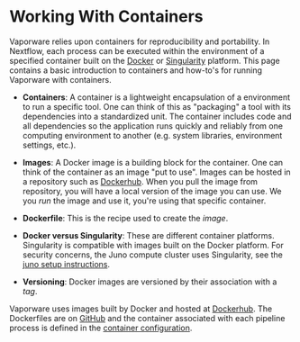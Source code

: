 # Working With Containers

Vaporware relies upon containers for reproducibility and portability. In Nextflow, each process can be executed within the environment of a specified container built on the [Docker](https://www.docker.com/) or [Singularity](https://singularity.lbl.gov) platform. This page contains a basic introduction to containers and how-to's for running Vaporware with containers.

* __Containers__: A container is a lightweight encapsulation of a environment to run a specific tool. One can think of this as "packaging" a tool with its dependencies into a standardized unit. The container includes code and all dependencies so the application runs quickly and reliably from one computing environment to another (e.g. system libraries, environment settings, etc.).

* __Images__: A Docker image is a building block for the container. One can think of the container as an image "put to use". Images can be hosted in a repository such as [Dockerhub](https://cloud.docker.com). When you pull the image from repository, you will have a local version of the image you can use. We you *run* the image and use it, you're using that specific container.

* __Dockerfile__: This is the recipe used to create the *image*.

* __Docker versus Singularity__: These are different container platforms. Singularity is compatible with images built on the Docker platform. For security concerns, the Juno compute cluster uses Singularity, see the [juno setup instructions](juno-setup.md). 

* __Versioning__: Docker images are versioned by their association with a *tag*. 

Vaporware uses images built by Docker and hosted at [Dockerhub](https://cloud.docker.com/u/cmopipeline/). The Dockerfiles are on [GitHub](containers) and the container associated with each pipeline process is defined in the [container configuration](conf/containers.config).